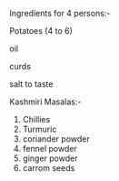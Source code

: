 Ingredients for 4 persons:-

Potatoes (4 to 6)

oil

curds

salt to taste

Kashmiri Masalas:-
1. Chillies
2. Turmuric
3. coriander powder
4. fennel powder
5. ginger powder
6. carrom seeds

